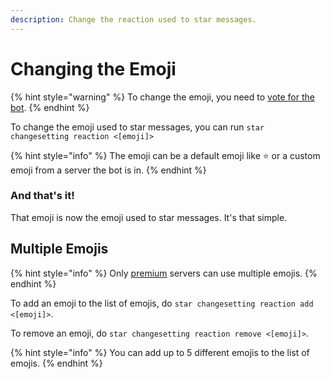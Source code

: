```yaml
---
description: Change the reaction used to star messages.
---
```


# Changing the Emoji

{% hint style="warning" %}
To change the emoji, you need to [vote for the bot](https://top.gg/bot/655390915325591629/vote).
{% endhint %}

To change the emoji used to star messages, you can run `star changesetting reaction <[emoji]>`

{% hint style="info" %}
The emoji can be a default emoji like ⭐️ or a custom emoji from a server the bot is in.
{% endhint %}

### And that's it!

That emoji is now the emoji used to star messages. It's that simple.



## Multiple Emojis

{% hint style="info" %}
Only [premium](https://patreon.com/TheNoob27) servers can use multiple emojis.
{% endhint %}

To add an emoji to the list of emojis, do `star changesetting reaction add <[emoji]>`.

To remove an emoji, do `star changesetting reaction remove <[emoji]>`.

{% hint style="info" %}
You can add up to 5 different emojis to the list of emojis.
{% endhint %}


